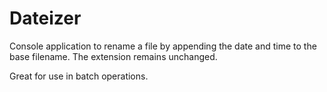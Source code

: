 Dateizer
========

Console application to rename a file by appending the date and time to the base filename. The extension remains unchanged.

Great for use in batch operations.

